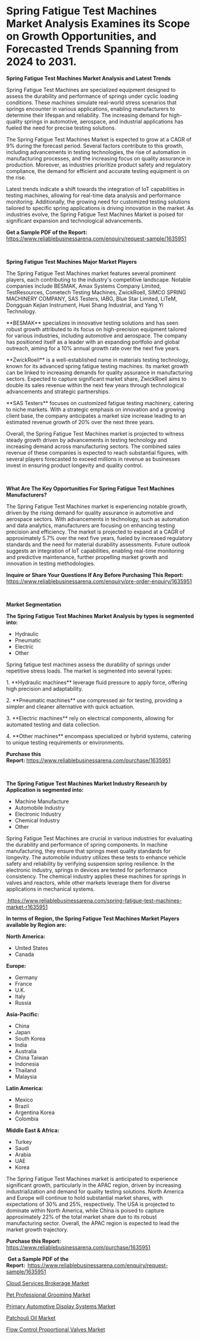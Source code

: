 <p><h1>Spring Fatigue Test Machines Market Analysis Examines its Scope on Growth Opportunities, and Forecasted Trends Spanning from 2024 to 2031.</h1></p><p><strong>Spring Fatigue Test Machines Market Analysis and Latest Trends</strong></p>
<p><p>Spring Fatigue Test Machines are specialized equipment designed to assess the durability and performance of springs under cyclic loading conditions. These machines simulate real-world stress scenarios that springs encounter in various applications, enabling manufacturers to determine their lifespan and reliability. The increasing demand for high-quality springs in automotive, aerospace, and industrial applications has fueled the need for precise testing solutions.</p><p>The Spring Fatigue Test Machines Market is expected to grow at a CAGR of 9% during the forecast period. Several factors contribute to this growth, including advancements in testing technologies, the rise of automation in manufacturing processes, and the increasing focus on quality assurance in production. Moreover, as industries prioritize product safety and regulatory compliance, the demand for efficient and accurate testing equipment is on the rise. </p><p>Latest trends indicate a shift towards the integration of IoT capabilities in testing machines, allowing for real-time data analysis and performance monitoring. Additionally, the growing need for customized testing solutions tailored to specific spring applications is driving innovation in the market. As industries evolve, the Spring Fatigue Test Machines Market is poised for significant expansion and technological advancements.</p></p>
<p><strong>Get a Sample PDF of the Report:&nbsp;</strong> <a href="https://www.reliablebusinessarena.com/enquiry/request-sample/1635951">https://www.reliablebusinessarena.com/enquiry/request-sample/1635951</a></p>
<p>&nbsp;</p>
<p><strong>Spring Fatigue Test Machines Major Market Players</strong></p>
<p><p>The Spring Fatigue Test Machines market features several prominent players, each contributing to the industry's competitive landscape. Notable companies include BESMAK, Amax Systems Company Limited, TestResources, Cometech Testing Machines, ZwickRoell, SIMCO SPRING MACHINERY COMPANY, SAS Testers, IABG, Blue Star Limited, LiTeM, Dongguan Kejian Instrument, Huei Shang Industrial, and Yang Yi Technology.</p><p>**BESMAK** specializes in innovative testing solutions and has seen robust growth attributed to its focus on high-precision equipment tailored for various industries, including automotive and aerospace. The company has positioned itself as a leader with an expanding portfolio and global outreach, aiming for a 10% annual growth rate over the next five years.</p><p>**ZwickRoell** is a well-established name in materials testing technology, known for its advanced spring fatigue testing machines. Its market growth can be linked to increasing demands for quality assurance in manufacturing sectors. Expected to capture significant market share, ZwickRoell aims to double its sales revenue within the next few years through technological advancements and strategic partnerships.</p><p>**SAS Testers** focuses on customized fatigue testing machinery, catering to niche markets. With a strategic emphasis on innovation and a growing client base, the company anticipates a market size increase leading to an estimated revenue growth of 20% over the next three years.</p><p>Overall, the Spring Fatigue Test Machines market is projected to witness steady growth driven by advancements in testing technology and increasing demand across manufacturing sectors. The combined sales revenue of these companies is expected to reach substantial figures, with several players forecasted to exceed millions in revenue as businesses invest in ensuring product longevity and quality control.</p></p>
<p>&nbsp;</p>
<p><strong>What Are The Key Opportunities For Spring Fatigue Test Machines Manufacturers?</strong></p>
<p><p>The Spring Fatigue Test Machines market is experiencing notable growth, driven by the rising demand for quality assurance in automotive and aerospace sectors. With advancements in technology, such as automation and data analytics, manufacturers are focusing on enhancing testing precision and efficiency. The market is projected to expand at a CAGR of approximately 5.7% over the next five years, fueled by increased regulatory standards and the need for material durability assessments. Future outlook suggests an integration of IoT capabilities, enabling real-time monitoring and predictive maintenance, further propelling market growth and innovation in testing methodologies.</p></p>
<p><strong>Inquire or Share Your Questions If Any Before Purchasing This Report:</strong> <a href="https://www.reliablebusinessarena.com/enquiry/pre-order-enquiry/1635951">https://www.reliablebusinessarena.com/enquiry/pre-order-enquiry/1635951</a></p>
<p>&nbsp;</p>
<p><strong>Market Segmentation</strong></p>
<p><strong>The Spring Fatigue Test Machines Market Analysis by types is segmented into:</strong></p>
<p><ul><li>Hydraulic</li><li>Pneumatic</li><li>Electric</li><li>Other</li></ul></p>
<p><p>Spring fatigue test machines assess the durability of springs under repetitive stress loads. The market is segmented into several types: </p><p>1. **Hydraulic machines** leverage fluid pressure to apply force, offering high precision and adaptability.</p><p>2. **Pneumatic machines** use compressed air for testing, providing a simpler and cleaner alternative with quick actuation.</p><p>3. **Electric machines** rely on electrical components, allowing for automated testing and data collection.</p><p>4. **Other machines** encompass specialized or hybrid systems, catering to unique testing requirements or environments.</p></p>
<p><strong>Purchase this Report:&nbsp;</strong><a href="https://www.reliablebusinessarena.com/purchase/1635951">https://www.reliablebusinessarena.com/purchase/1635951</a></p>
<p>&nbsp;</p>
<p><strong>The Spring Fatigue Test Machines Market Industry Research by Application is segmented into:</strong></p>
<p><ul><li>Machine Manufacture</li><li>Automobile Industry</li><li>Electronic Industry</li><li>Chemical Industry</li><li>Other</li></ul></p>
<p><p>Spring Fatigue Test Machines are crucial in various industries for evaluating the durability and performance of spring components. In machine manufacturing, they ensure that springs meet quality standards for longevity. The automobile industry utilizes these tests to enhance vehicle safety and reliability by verifying suspension spring resilience. In the electronic industry, springs in devices are tested for performance consistency. The chemical industry applies these machines for springs in valves and reactors, while other markets leverage them for diverse applications in mechanical systems.</p></p>
<p><a href="https://www.reliablebusinessarena.com/spring-fatigue-test-machines-market-r1635951">&nbsp;https://www.reliablebusinessarena.com/spring-fatigue-test-machines-market-r1635951</a></p>
<p><strong>In terms of Region, the Spring Fatigue Test Machines Market Players available by Region are:</strong></p>
<p>
    <p> <strong> North America: </strong>
        <ul>
            <li>United States</li>
            <li>Canada</li>
        </ul>
        </p> 
    <p> <strong> Europe: </strong>
        <ul>
            <li>Germany</li>
            <li>France</li>
            <li>U.K.</li>
            <li>Italy</li>
            <li>Russia</li>
        </ul>
        </p> 
    <p> <strong> Asia-Pacific: </strong>
        <ul>
            <li>China</li>
            <li>Japan</li>
            <li>South Korea</li>
            <li>India</li>
            <li>Australia</li>
            <li>China Taiwan</li>
            <li>Indonesia</li>
            <li>Thailand</li>
            <li>Malaysia</li>
        </ul>
        </p> 
    <p> <strong> Latin America: </strong>
        <ul>
            <li>Mexico</li>
            <li>Brazil</li>
            <li>Argentina Korea</li>
            <li>Colombia</li>
        </ul>
        </p> 
    <p> <strong> Middle East & Africa: </strong>
        <ul>
            <li>Turkey</li>
            <li>Saudi</li>
            <li>Arabia</li>
            <li>UAE</li>
            <li>Korea</li>
        </ul>
    </p>
    </p>
<p><p>The Spring Fatigue Test Machines market is anticipated to experience significant growth, particularly in the APAC region, driven by increasing industrialization and demand for quality testing solutions. North America and Europe will continue to hold substantial market shares, with expectations of 30% and 25%, respectively. The USA is projected to dominate within North America, while China is poised to capture approximately 22% of the total market share due to its robust manufacturing sector. Overall, the APAC region is expected to lead the market growth trajectory.</p></p>
<p><strong>Purchase this Report: </strong><a href="https://www.reliablebusinessarena.com/purchase/1635951">https://www.reliablebusinessarena.com/purchase/1635951</a></p>
<p>&nbsp;<strong>Get a Sample PDF of the Report:&nbsp;&nbsp;</strong><a href="https://www.reliablebusinessarena.com/enquiry/request-sample/1635951">https://www.reliablebusinessarena.com/enquiry/request-sample/1635951</a></p>
<p><strong></strong></p>
<p><p><a href="https://www.linkedin.com/pulse/cloud-services-brokerage-market-forecasts-trends-impact-analysis-kdwye?trackingId=MGf88O0dR8evwhoutJ0M3Q%3D%3D">Cloud Services Brokerage Market</a></p><p><a href="https://medium.com/@ayesakhan68/what-innovations-and-market-trends-are-shaping-the-pet-professional-grooming-market-60a6b1349bbd?postPublishedType=repub">Pet Professional Grooming Market</a></p><p><a href="https://github.com/napierswinnyfg/Market-Research-Report-List-1/blob/main/primary-automotive-display-systems-market.md">Primary Automotive Display Systems Market</a></p><p><a href="https://issuu.com/reportprime-2/docs/patchouli-oil-market-size-2030.pptx_b817e510796d18">Patchouli Oil Market</a></p><p><a href="https://medium.com/@ayesakhan68/global-flow-control-proportional-valves-industry-analysis-share-growth-trends-and-forecast-2024-f1a2d56a4f5d?postPublishedType=repub">Flow Control Proportional Valves Market</a></p></p>